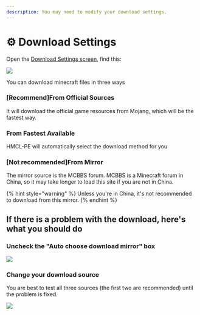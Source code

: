 ```yaml
---
description: You may need to modify your download settings.
---
```


# ⚙ Download Settings

Open the [Download Settings screen](./), find this:

![](../../.gitbook/assets/Screenshot\_2022-08-14-16-42-02-79\_d17cc25ab2657fb.jpg)

You can download minecraft files in three ways

### \[Recommend]From Official Sources

It will download the official game resources from Mojang, which will be the fastest way.

### From Fastest Available

HMCL-PE will automatically select the download method for you

### \[Not recommended]From Mirror

The mirror source is the MCBBS forum. MCBBS is a Minecraft forum in China, so it may take longer to load this site if you are not in China.

{% hint style="warning" %}
Unless you're in China, it's not recommended to download from this mirror.
{% endhint %}

## If there is a problem with the download, here's what you should do

### Uncheck the "Auto choose download mirror" box

![](../../.gitbook/assets/Screenshot\_2022-08-21-11-21-45-93\_d17cc25ab2657fb.jpg)

### Change your download source

You are best to test all three sources (the first two are recommended) until the problem is fixed.

![](../../.gitbook/assets/Screenshot\_2022-08-21-11-22-01-31\_d17cc25ab2657fb.jpg)



